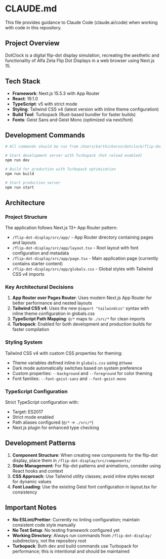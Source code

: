 # CLAUDE.md

This file provides guidance to Claude Code (claude.ai/code) when working with code in this repository.

## Project Overview

DotClock is a digital flip-dot display simulation, recreating the aesthetic and functionality of Alfa Zeta Flip Dot Displays in a web browser using Next.js 15.

## Tech Stack

- **Framework**: Next.js 15.5.3 with App Router
- **React**: 19.1.0
- **TypeScript**: v5 with strict mode
- **Styling**: Tailwind CSS v4 (latest version with inline theme configuration)
- **Build Tool**: Turbopack (Rust-based bundler for faster builds)
- **Fonts**: Geist Sans and Geist Mono (optimized via next/font)

## Development Commands

```bash
# All commands should be run from /Users/karthickarun/dotclock/flip-dot-display/

# Start development server with Turbopack (hot reload enabled)
npm run dev

# Build for production with Turbopack optimization
npm run build

# Start production server
npm run start
```

## Architecture

### Project Structure
The application follows Next.js 13+ App Router pattern:
- `/flip-dot-display/src/app/` - App Router directory containing pages and layouts
- `/flip-dot-display/src/app/layout.tsx` - Root layout with font configuration and metadata
- `/flip-dot-display/src/app/page.tsx` - Main application page (currently contains starter content)
- `/flip-dot-display/src/app/globals.css` - Global styles with Tailwind CSS v4 imports

### Key Architectural Decisions

1. **App Router over Pages Router**: Uses modern Next.js App Router for better performance and nested layouts
2. **Tailwind CSS v4**: Uses the new `@import "tailwindcss"` syntax with inline theme configuration in globals.css
3. **TypeScript Path Mapping**: `@/*` maps to `./src/*` for clean imports
4. **Turbopack**: Enabled for both development and production builds for faster compilation

### Styling System

Tailwind CSS v4 with custom CSS properties for theming:
- Theme variables defined inline in `globals.css` using `@theme`
- Dark mode automatically switches based on system preference
- Custom properties: `--background` and `--foreground` for color theming
- Font families: `--font-geist-sans` and `--font-geist-mono`

### TypeScript Configuration

Strict TypeScript configuration with:
- Target: ES2017
- Strict mode enabled
- Path aliases configured (`@/*` → `./src/*`)
- Next.js plugin for enhanced type checking

## Development Patterns

1. **Component Structure**: When creating new components for the flip-dot display, place them in `/flip-dot-display/src/components/`
2. **State Management**: For flip-dot patterns and animations, consider using React hooks and context
3. **CSS Approach**: Use Tailwind utility classes; avoid inline styles except for dynamic values
4. **Font Loading**: Use the existing Geist font configuration in layout.tsx for consistency

## Important Notes

- **No ESLint/Prettier**: Currently no linting configuration; maintain consistent code style manually
- **No Test Setup**: No testing framework configured yet
- **Working Directory**: Always run commands from `/flip-dot-display/` subdirectory, not the repository root
- **Turbopack**: Both dev and build commands use Turbopack for performance; this is intentional and should be maintained